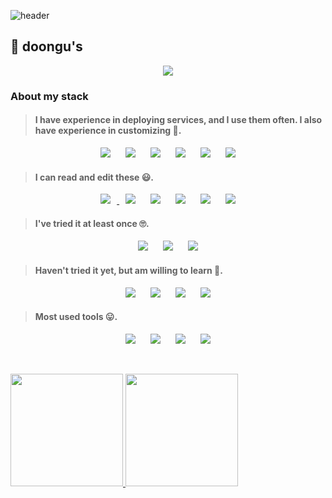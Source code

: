 
<!-- ![header](https://capsule-render.vercel.app/api?type=Cylinder&color=5FC397&height=20&text=Become%20a%20Backend%20engineer&fontColor=ffffff&fontSize=13) -->
![header](https://capsule-render.vercel.app/api?type=Cylinder&color=5FC397&height=10) 

<h2>👋 doongu's</h2>
<p align="center"><a href="https://doongu.tistory.com/category/Home"><img src="http://img.shields.io/badge/Blog-655ced?style=for-the-badge&color=5FC397" style="height : auto; margin-left : 10px; margin-right : 10px;"/></a></p>

 

<h3>About my stack</h3>

 
> <h4>I have experience in deploying services, and I use them often. I also have experience in customizing 🥰.</h4>

<p align="center">
 <img src="https://img.shields.io/badge/Python-3776AB?style=for-the-badge&logo=python&logoColor=white" style="height : auto; margin-left : 10px; margin-right : 10px;"/>
<img src="https://img.shields.io/badge/Flask-000000?style=for-the-badge&logo=flask&logoColor=white" style="height : auto; margin-left : 10px; margin-right : 10px;"/>
<img src="https://img.shields.io/badge/MySQL-00000F?style=for-the-badge&logo=mysql&logoColor=white" style="height : auto; margin-left : 10px; margin-right : 10px;"/>
<img src="https://img.shields.io/badge/MariaDB-003545?style=for-the-badge&logo=mariadb&logoColor=white" style="height : auto; margin-left : 10px; margin-right : 10px;"/>
<img src="https://img.shields.io/badge/Apache-D22128?style=for-the-badge&logo=Apache&logoColor=white" style="height : auto; margin-left : 10px; margin-right : 10px;"/>
<img src="https://img.shields.io/badge/Amazon AWS-FF9900?style=for-the-badge&logo=amazonaws&logoColor=white" style="height : auto; margin-left : 10px; margin-right : 10px;"/></p>



> <h4>I can read and edit these 😃.</h4>

<p align="center"><a href="https://doongu.tistory.com/category/Home">
 <img src="https://img.shields.io/badge/JavaScript-323330?style=for-the-badge&logo=javascript&logoColor=F7DF1E" style="height : auto; margin-left : 10px; margin-right : 10px;"/>
<img src="https://img.shields.io/badge/C-00599C?style=for-the-badge&logo=c&logoColor=white" style="height : auto; margin-left : 10px; margin-right : 10px;"/></a>
<img src="https://img.shields.io/badge/C%2B%2B-00599C?style=for-the-badge&logo=c%2B%2B&logoColor=white" style="height : auto; margin-left : 10px; margin-right : 10px;"/>
<img src="https://img.shields.io/badge/Django-092E20?style=for-the-badge&logo=django&logoColor=green" style="height : auto; margin-left : 10px; margin-right : 10px;"/>
<img src="https://img.shields.io/badge/MongoDB-4EA94B?style=for-the-badge&logo=mongodb&logoColor=white" style="height : auto; margin-left : 10px; margin-right : 10px;"/>
<img src="https://img.shields.io/badge/Nginx-009639?style=for-the-badge&logo=nginx&logoColor=white" style="height : auto; margin-left : 10px; margin-right : 10px;"/></p>



> <h4>I've tried it at least once 🙄.</h4>

<p align="center"><img src="https://img.shields.io/badge/Java-ED8B00?style=for-the-badge&logo=java&logoColor=white" style="height : auto; margin-left : 10px; margin-right : 10px;"/>
<img src="https://img.shields.io/badge/Node.js-339933?style=for-the-badge&logo=nodedotjs&logoColor=white" style="height : auto; margin-left : 10px; margin-right : 10px;"/>
<img src="	https://img.shields.io/badge/Docker-2CA5E0?style=for-the-badge&logo=docker&logoColor=white" style="height : auto; margin-left : 10px; margin-right : 10px;"/>
</p>



> <h4>Haven't tried it yet, but am willing to learn 🤔.</h4>
 
 
<p align="center"><img src="https://img.shields.io/badge/fastapi-109989?style=for-the-badge&logo=FASTAPI&logoColor=white" style="height : auto; margin-left : 10px; margin-right : 10px;"/>
 <img src="https://img.shields.io/badge/Spring-6DB33F?style=for-the-badge&logo=spring&logoColor=white" style="height : auto; margin-left : 10px; margin-right : 10px;"/>
 <img src="https://img.shields.io/badge/redis-CC0000.svg?&style=for-the-badge&logo=redis&logoColor=white" style="height : auto; margin-left : 10px; margin-right : 10px;"/>
 <img src="https://img.shields.io/badge/GraphQl-E10098?style=for-the-badge&logo=graphql&logoColor=white" style="height : auto; margin-left : 10px; margin-right : 10px;"/></p>


> <h4> Most used tools 😛. </h4>

<p align="center"><img src="https://img.shields.io/badge/Visual_Studio_Code-0078D4?style=for-the-badge&logo=visual%20studio%20code&logoColor=white" style="height : auto; margin-left : 10px; margin-right : 10px;"/>
<img src="https://img.shields.io/badge/Colab-F9AB00?style=for-the-badge&logo=googlecolab&color=525252" style="height : auto; margin-left : 10px; margin-right : 10px;width"/>
<img src="https://img.shields.io/badge/Notion-000000?style=for-the-badge&logo=notion&logoColor=white" style="height : auto; margin-left : 10px; margin-right : 10px;width"/>
<img src="https://img.shields.io/badge/Postman-FF6C37?style=for-the-badge&logo=Postman&logoColor=white" style="height : auto; margin-left : 10px; margin-right : 10px;"/></p>

 <br>
<p>
    <a href="https://github.com/anuraghazra/github-readme-stats">
    <img height="180px" src="https://github-readme-stats.vercel.app/api?username=doongu&show_icons=true&theme=vue&bg_color=FFFFFF,FFFFFF,FFFFFF,FFFFFF,FFFFFF,FFFFFF,ccf7c9,ccf7c9,ccf7c9,ccf7c9&icon_color=FFFFFF&border_color=39de94" />
</a>
    <a href="https://github.com/anuraghazra/convoychat">
  <img  height="180px" src="https://github-readme-stats.vercel.app/api/top-langs/?username=doongu&layout=compact&title_color=4ABB88&border_color=39de94" />
        <a href="https://github.com/anuraghazra/convoychat">
    </a></p>
 
 



